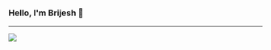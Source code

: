 ### Hello, I'm Brijesh 👋
---
<a href="https://visitcount.itsvg.in">
  <img src="https://visitcount.itsvg.in/api?id=brijes-h&label=Profile%20Views&color=6&icon=8&pretty=false" />
</a>



